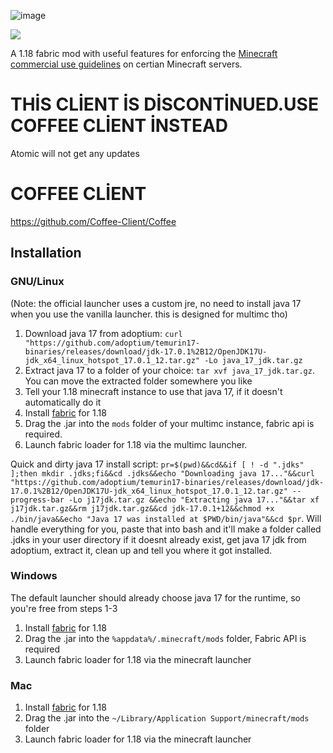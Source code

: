 ![image](https://media.discordapp.net/attachments/396663973006540802/886686297140363315/logo.png)

![](https://komarev.com/ghpvc/?username=0x151Atomic&label=Views)

A 1.18 fabric mod with useful features for enforcing the [Minecraft commercial use guidelines](https://account.mojang.com/documents/commercial_guidelines#:~:text=sell%20entitlements%20that%20affect%20gameplay)
on certian Minecraft servers.


# THİS CLİENT İS DİSCONTİNUED.USE COFFEE CLİENT İNSTEAD

Atomic will not get any updates

# COFFEE CLİENT

https://github.com/Coffee-Client/Coffee

## Installation

### GNU/Linux <!--on top-->

(Note: the official launcher uses a custom jre, no need to install java 17 when you use the vanilla launcher. this is designed for multimc tho)

1. Download java 17 from adoptium: `curl "https://github.com/adoptium/temurin17-binaries/releases/download/jdk-17.0.1%2B12/OpenJDK17U-jdk_x64_linux_hotspot_17.0.1_12.tar.gz" -Lo java_17_jdk.tar.gz`
2. Extract java 17 to a folder of your choice: `tar xvf java_17_jdk.tar.gz`. You can move the extracted folder somewhere you like
3. Tell your 1.18 minecraft instance to use that java 17, if it doesn't automatically do it
4. Install [fabric](https://fabricmc.net/use/) for 1.18
5. Drag the .jar into the `mods` folder of your multimc instance, fabric api is required.
6. Launch fabric loader for 1.18 via the multimc launcher.

Quick and dirty java 17 install script: `pr=$(pwd)&&cd&&if [ ! -d ".jdks" ];then mkdir .jdks;fi&&cd .jdks&&echo "Downloading java 17..."&&curl "https://github.com/adoptium/temurin17-binaries/releases/download/jdk-17.0.1%2B12/OpenJDK17U-jdk_x64_linux_hotspot_17.0.1_12.tar.gz" --progress-bar -Lo j17jdk.tar.gz &&echo "Extracting java 17..."&&tar xf j17jdk.tar.gz&&rm j17jdk.tar.gz&&cd jdk-17.0.1+12&&chmod +x ./bin/java&&echo "Java 17 was installed at $PWD/bin/java"&&cd $pr`. Will handle everything for you, paste that into bash and it'll make a folder called .jdks in your user directory if it doesnt already exist, get java 17 jdk from adoptium, extract it, clean up and tell you where it got installed.

### Windows

The default launcher should already choose java 17 for the runtime, so you're free from steps 1-3

1. Install [fabric](https://fabricmc.net/use/) for 1.18
2. Drag the .jar into the `%appdata%/.minecraft/mods` folder, Fabric API is required
3. Launch fabric loader for 1.18 via the minecraft launcher

### Mac

1. Install [fabric](https://fabricmc.net/use/) for 1.18
2. Drag the .jar into the `~/Library/Application Support/minecraft/mods` folder
3. Launch fabric loader for 1.18 via the minecraft launcher
